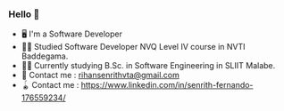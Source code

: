 ### Hello 👋

- 🖥 I'm a Software Developer
- 👨‍🎓 Studied Software Developer NVQ Level IV course in NVTI Baddegama.
- 👨‍🎓 Currently studying B.Sc. in Software Engineering in SLIIT Malabe.
- 📧 Contact me : rihansenrithvta@gmail.com
- 🪀 Contact me : https://www.linkedin.com/in/senrith-fernando-176559234/


<!--
**SenrithFernando/SenrithFernando** is a ✨ _special_ ✨ repository because its `README.md` (this file) appears on your GitHub profile.

Here are some ideas to get you started:

- 🔭 I’m currently working on ...
- 🌱 I’m currently learning ...
- 👯 I’m looking to collaborate on ...
- 🤔 I’m looking for help with ...
- 💬 Ask me about ...
- 📫 How to reach me: ...
- 😄 Pronouns: ...
- ⚡ Fun fact: ...
-->
